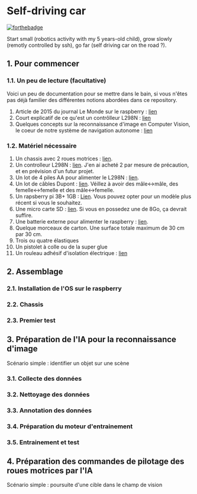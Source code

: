 # Self-driving car
[![forthebadge](http://forthebadge.com/images/badges/built-with-love.svg)](http://forthebadge.com) 

Start small (robotics activity with my 5 years-old child), grow slowly (remotly controlled by ssh), go far (self driving car on the road ?).


## 1. Pour commencer

### 1.1. Un peu de lecture (facultative)
Voici un peu de documentation pour se mettre dans le bain, si vous n'êtes pas déjà familier des différentes notions abordées dans ce repository.
1. Article de 2015 du journal Le Monde sur le raspberry : [lien](https://www.lemonde.fr/blog/binaire/2015/12/28/raspberry-pi-la-petite-histoire-dune-grande-idee/)
2. Court explicatif de ce qu'est un contrôlleur L298N : [lien](https://arduino.blaisepascal.fr/pont-en-h-l298n/)
3. Quelques concepts sur la reconnaissance d'image en Computer Vision, le coeur de notre système de navigation autonome : [lien](https://deepomatic.com/fr/quest-ce-que-la-reconnaissance-dimage)


### 1.2. Matériel nécessaire
1. Un chassis avec 2 roues motrices : [lien](https://www.amazon.fr/dp/B01LW6A2YU?psc=1&ref=ppx_yo2ov_dt_b_product_details).
2. Un controlleur L298N : [lien](https://www.amazon.fr/dp/B07YXFQ8CZ?psc=1&ref=ppx_yo2ov_dt_b_product_details). J'en ai acheté 2 par mesure de précaution, et en prévision d'un futur projet.
3. Un lot de 4 piles AA pour alimenter le L298N : [lien](https://www.amazon.fr/dp/B00HZV9TGS?ref=ppx_yo2ov_dt_b_product_details&th=1).
4. Un lot de câbles Dupont : [lien](https://www.amazon.fr/dp/B01JD5WCG2?psc=1&ref=ppx_yo2ov_dt_b_product_details). Véillez à avoir des mâle<->mâle, des femelle<->femelle et des mâle<->femelle. 
5. Un rapsberry pi 3B+ 1GB : [Lien](https://www.kubii.fr/cartes-raspberry-pi/2119-raspberry-pi-3-modele-b-1-gb-kubii-652508442174.html?src=raspberrypi). Vous pouvez opter pour un modèle plus récent si vous le souhaitez.
6. Une micro carte SD : [lien](https://www.amazon.fr/Hephinov-microSDHC-Adaptateur-Nintendo-Switch-Tablette/dp/B09B9GY753/ref=sr_1_1_sspa?__mk_fr_FR=%C3%85M%C3%85%C5%BD%C3%95%C3%91&crid=16NY2OYVRODBM&keywords=raspberry%2Bpi%2B3%2Bsd%2Bcard&qid=1673821358&sprefix=raspberry%2Bpi3%2Bsd%2Bcard%2Caps%2C78&sr=8-1-spons&sp_csd=d2lkZ2V0TmFtZT1zcF9hdGY&th=1). Si vous en possedez une de 8Go, ça devrait suffire.
7. Une batterie externe pour alimenter le raspberry : [lien](https://www.amazon.fr/dp/B07R4YVBND?psc=1&ref=ppx_yo2ov_dt_b_product_details).
8. Quelque morceaux de carton. Une surface totale maximum de 30 cm par 30 cm.
9. Trois ou quatre élastiques
10. Un pistolet à colle ou de la super glue
11. Un rouleau adhésif d'isolation électrique : [lien](https://www.leroymerlin.fr/produits/electricite-domotique/rallonge-multiprise-enrouleur-et-cable-electrique/accessoires-de-connexion-boite-de-derivation/accessoires-de-electricite/ruban-adhesif-l-10-m-x-l-19-mm-noir-75361223.html)

## 2. Assemblage

### 2.1. Installation de l'OS sur le raspberry

### 2.2. Chassis

### 2.3. Premier test


## 3. Préparation de l'IA pour la reconnaissance d'image
Scénario simple : identifier un objet sur une scène
### 3.1. Collecte des données

### 3.2. Nettoyage des données

### 3.3. Annotation des données

### 3.4. Préparation du moteur d'entrainement

### 3.5. Entrainement et test


## 4. Préparation des commandes de pilotage des roues motrices par l'IA
Scénario simple : poursuite d'une cible dans le champ de vision







